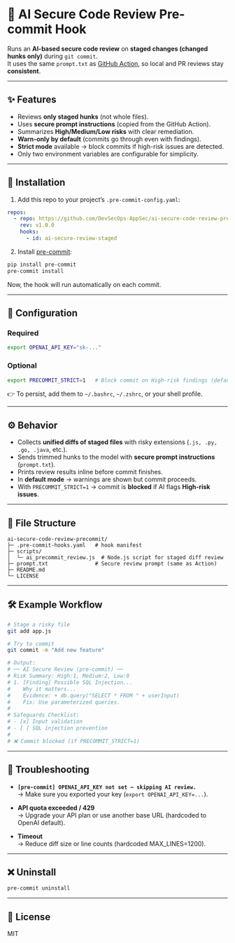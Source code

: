 # 🔐 AI Secure Code Review Pre-commit Hook

Runs an **AI-based secure code review** on **staged changes (changed hunks only)** during `git commit`.  
It uses the same `prompt.txt` as [GitHub Action](https://github.com/DevSecOps-AppSec/ai-secure-code-review-action), so local and PR reviews stay **consistent**.

---

## ✨ Features

- Reviews **only staged hunks** (not whole files).
- Uses **secure prompt instructions** (copied from the GitHub Action).
- Summarizes **High/Medium/Low risks** with clear remediation.
- **Warn-only by default** (commits go through even with findings).
- **Strict mode** available → block commits if high-risk issues are detected.
- Only two environment variables are configurable for simplicity.

---

## 🚀 Installation

1. Add this repo to your project’s `.pre-commit-config.yaml`:

```yaml
repos:
  - repo: https://github.com/DevSecOps-AppSec/ai-secure-code-review-precommit
    rev: v1.0.0
    hooks:
      - id: ai-secure-review-staged
```

2. Install [pre-commit](https://pre-commit.com):

```bash
pip install pre-commit
pre-commit install
```

Now, the hook will run automatically on each commit.

---

## 🔑 Configuration

### Required
```bash
export OPENAI_API_KEY="sk-..."
```

### Optional
```bash
export PRECOMMIT_STRICT=1   # Block commit on High-risk findings (default: warn-only)
```

👉 To persist, add them to `~/.bashrc`, `~/.zshrc`, or your shell profile.

---

## ⚙️ Behavior

- Collects **unified diffs of staged files** with risky extensions (`.js, .py, .go, .java`, etc.).
- Sends trimmed hunks to the model with **secure prompt instructions** (`prompt.txt`).
- Prints review results inline before commit finishes.
- In **default mode** → warnings are shown but commit proceeds.
- With `PRECOMMIT_STRICT=1` → commit is **blocked** if AI flags **High-risk issues**.

---

## 📂 File Structure

```
ai-secure-code-review-precommit/
├─ .pre-commit-hooks.yaml   # hook manifest
├─ scripts/
│  └─ ai_precommit_review.js  # Node.js script for staged diff review
├─ prompt.txt               # Secure review prompt (same as Action)
├─ README.md
└─ LICENSE
```

---

## 🛠️ Example Workflow

```bash
# Stage a risky file
git add app.js

# Try to commit
git commit -m "Add new feature"

# Output:
# ── AI Secure Review (pre-commit) ──
# Risk Summary: High:1, Medium:2, Low:0
# 1. [Finding] Possible SQL Injection...
#    Why it matters...
#    Evidence: + db.query("SELECT * FROM " + userInput)
#    Fix: Use parameterized queries.
#
# Safeguards Checklist:
# - [x] Input validation
# - [ ] SQL injection prevention
#
# ❌ Commit blocked (if PRECOMMIT_STRICT=1)
```

---

## 🧰 Troubleshooting

- **`[pre-commit] OPENAI_API_KEY not set — skipping AI review.`**  
  → Make sure you exported your key (`export OPENAI_API_KEY=...`).

- **API quota exceeded / 429**  
  → Upgrade your API plan or use another base URL (hardcoded to OpenAI default).

- **Timeout**  
  → Reduce diff size or line counts (hardcoded MAX_LINES=1200).

---

## ❌ Uninstall

```bash
pre-commit uninstall
```

---

## 📜 License

MIT

